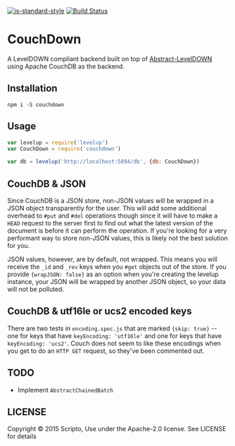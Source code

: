 [![js-standard-style](https://img.shields.io/badge/code%20style-standard-brightgreen.svg?style=flat)](https://github.com/feross/standard)
[![Build Status](https://travis-ci.org/scriptoLLC/couchdown.svg?branch=master)](https://travis-ci.org/scriptoLLC/couchdown)

# CouchDown

A LevelDOWN compliant backend built on top of [Abstract-LevelDOWN](https://github.com/Level/abstract-leveldown) using Apache CouchDB as the backend.

## Installation
`npm i -S couchdown`

## Usage

```js
var levelup = require('levelup')
var CouchDown = require('couchdown')

var db = levelup('http://localhost:5894/db', {db: CouchDown})
```

## CouchDB & JSON

Since CouchDB is a JSON store, non-JSON values will be wrapped in a JSON object transparently for the user. This will add some additional overhead to `#put` and `#del` operations though since it will have to make a `HEAD` request to the server first to find out what the latest version of the document is before it can perform the operation. If you're looking for a very performant way to store non-JSON values, this is likely not the best solution for you.

JSON values, however, are by default, not wrapped.  This means you will receive the `_id` and `_rev` keys when you `#get` objects out of the store. If you provide `{wrapJSON: false}` as an option when you're creating the levelup instance, your JSON will be wrapped by another JSON object, so your data will not be polluted.

## CouchDB & utf16le or ucs2 encoded keys

There are two tests in `encoding.spec.js` that are marked `{skip: true}` -- one for keys that have `keyEncoding: 'utf16le'` and one for keys that have `keyEncoding: 'ucs2'`. Couch does not seem to like these encodings when you get to do an `HTTP GET` request, so they've been commented out.

## TODO
* Implement `AbstractChainedBatch`

## LICENSE
Copyright © 2015 Scripto, Use under the Apache-2.0 license. See LICENSE for details

